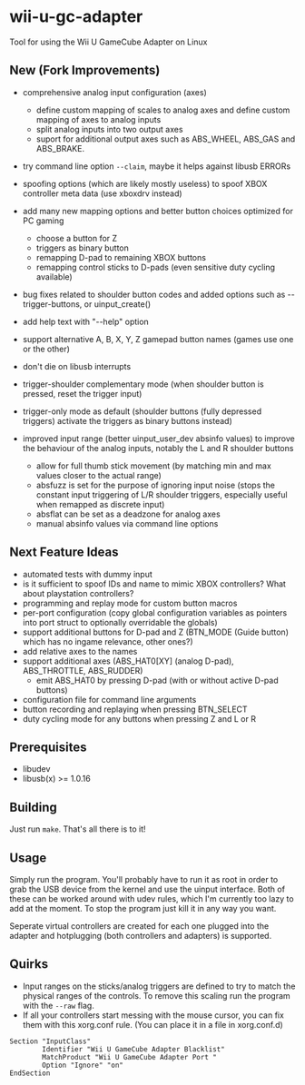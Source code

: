 
wii-u-gc-adapter
================

Tool for using the Wii U GameCube Adapter on Linux

**New** (Fork Improvements)
---------------------------

* comprehensive analog input configuration (axes)
  - define custom mapping of scales to analog axes and define custom mapping of axes to analog inputs
  - split analog inputs into two output axes
  - suport for additional output axes such as ABS_WHEEL, ABS_GAS and ABS_BRAKE.

* try command line option `--claim`, maybe it helps against libusb ERRORs

* spoofing options (which are likely mostly useless) to spoof XBOX controller meta data (use xboxdrv instead)

* add many new mapping options and better button choices optimized for PC gaming
  - choose a button for Z
  - triggers as binary button
  - remapping D-pad to remaining XBOX buttons
  - remapping control sticks to D-pads (even sensitive duty cycling available)

* bug fixes related to shoulder button codes and added options such as --trigger-buttons, or uinput_create()

* add help text with "--help" option

* support alternative A, B, X, Y, Z gamepad button names (games use one or the other)

* don't die on libusb interrupts

* trigger-shoulder complementary mode (when shoulder button is pressed, reset the trigger input)
* trigger-only mode as default (shoulder buttons (fully depressed triggers) activate the triggers as binary buttons instead)

* improved input range (better uinput_user_dev absinfo values) to improve the behaviour of the analog inputs, notably the L and R shoulder buttons
  - allow for full thumb stick movement (by matching min and max values closer to the actual range)
  - absfuzz is set for the purpose of ignoring input noise (stops the constant input triggering of L/R shoulder triggers, especially useful when remapped as discrete input)
  - absflat can be set as a deadzone for analog axes
  - manual absinfo values via command line options

**Next Feature Ideas**
--------

* automated tests with dummy input
* is it sufficient to spoof IDs and name to mimic XBOX controllers? What about playstation controllers?
* programming and replay mode for custom button macros
* per-port configuration (copy global configuration variables as pointers into port struct to optionally overridable the globals)
* support additional buttons for D-pad and Z (BTN_MODE (Guide button) which has no ingame relevance, other ones?)
* add relative axes to the names
* support additional axes (ABS_HAT0[XY] (analog D-pad), ABS_THROTTLE, ABS_RUDDER)
  - emit ABS_HAT0 by pressing D-pad (with or without active D-pad buttons)
* configuration file for command line arguments
* button recording and replaying when pressing BTN_SELECT
* duty cycling mode for any buttons when pressing Z and L or R

Prerequisites
-------------
* libudev
* libusb(x) >= 1.0.16

Building
--------
Just run `make`. That's all there is to it!

Usage
-----
Simply run the program. You'll probably have to run it as root in order to
grab the USB device from the kernel and use the uinput interface. Both of
these can be worked around with udev rules, which I'm currently too lazy to
add at the moment. To stop the program just kill it in any way you want.

Seperate virtual controllers are created for each one plugged into the adapter
and hotplugging (both controllers and adapters) is supported.

Quirks
------
* Input ranges on the sticks/analog triggers are defined to try to match the
  physical ranges of the controls. To remove this scaling run the program with
  the `--raw` flag.
* If all your controllers start messing with the mouse cursor, you can fix
  them with this xorg.conf rule. (You can place it in a file in xorg.conf.d)

````
Section "InputClass"
        Identifier "Wii U GameCube Adapter Blacklist"
        MatchProduct "Wii U GameCube Adapter Port "
        Option "Ignore" "on"
EndSection
````
